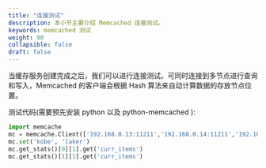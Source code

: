 ```yaml
---
title: "连接测试"
description: 本小节主要介绍 Memcached 连接测试。 
keywords: memcached 测试
weight: 90
collapsible: false
draft: false
---
```





当缓存服务创建完成之后，我们可以进行连接测试。可同时连接到多节点进行查询和写入，Memcached 的客户端会根据 Hash 算法来自动计算数据的存放节点位置。

测试代码(需要预先安装 python 以及 python-memcached ):

```python
import memcache
mc = memcache.Client(['192.168.0.13:11211','192.168.0.14:11211','192.168.0.15:11211'])
mc.set('kobe', 'laker')
mc.get_stats()[0][1].get('curr_items')
mc.get_stats()[1][1].get('curr_items')
```
